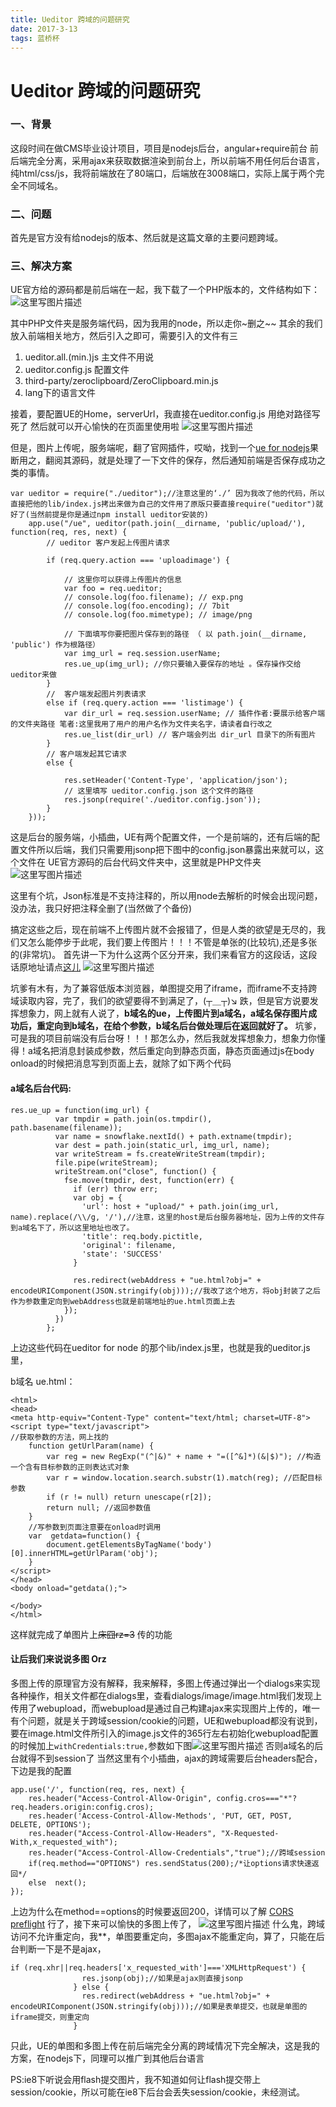 ```yaml
---
title: Ueditor 跨域的问题研究
date: 2017-3-13
tags: 蓝桥杯
---
```

# Ueditor 跨域的问题研究
### 一、背景
这段时间在做CMS毕业设计项目，项目是nodejs后台，angular+require前台
前后端完全分离，采用ajax来获取数据渲染到前台上，所以前端不用任何后台语言，纯html/css/js，我将前端放在了80端口，后端放在3008端口，实际上属于两个完全不同域名。
### 二、问题
首先是官方没有给nodejs的版本、然后就是这篇文章的主要问题跨域。

### 三、解决方案
UE官方给的源码都是前后端在一起，我下载了一个PHP版本的，文件结构如下：
![这里写图片描述](http://img.blog.csdn.net/20170323132937542?watermark/2/text/aHR0cDovL2Jsb2cuY3Nkbi5uZXQvRG9kZDkxOTk=/font/5a6L5L2T/fontsize/400/fill/I0JBQkFCMA==/dissolve/70/gravity/SouthEast)

其中PHP文件夹是服务端代码，因为我用的node，所以走你~删之~~
其余的我们放入前端相关地方，然后引入之即可，需要引入的文件有三

 1. ueditor.all.(min.)js  主文件不用说
 2. ueditor.config.js  配置文件
 3. third-party/zeroclipboard/ZeroClipboard.min.js
 4. lang下的语言文件

接着，要配置UE的Home，serverUrl，我直接在ueditor.config.js 用绝对路径写死了 然后就可以开心愉快的在页面里使用啦
![这里写图片描述](http://img.blog.csdn.net/20170323133559398?watermark/2/text/aHR0cDovL2Jsb2cuY3Nkbi5uZXQvRG9kZDkxOTk=/font/5a6L5L2T/fontsize/400/fill/I0JBQkFCMA==/dissolve/70/gravity/SouthEast)

但是，图片上传呢，服务端呢，翻了官网插件，哎呦，找到一个[ue for nodejs](https://github.com/netpi/ueditor)果断用之，翻阅其源码，就是处理了一下文件的保存，然后通知前端是否保存成功之类的事情。

```
var ueditor = require("./ueditor");//注意这里的‘./’ 因为我改了他的代码，所以直接把他的lib/index.js拷出来做为自己的文件用了原版只要直接require("ueditor")就好了(当然前提是你是通过npm install ueditor安装的)
	app.use("/ue", ueditor(path.join(__dirname, 'public/upload/'), function(req, res, next) {
		// ueditor 客户发起上传图片请求

		if (req.query.action === 'uploadimage') {

			// 这里你可以获得上传图片的信息
			var foo = req.ueditor;
			// console.log(foo.filename); // exp.png
			// console.log(foo.encoding); // 7bit
			// console.log(foo.mimetype); // image/png

			// 下面填写你要把图片保存到的路径 （ 以 path.join(__dirname, 'public') 作为根路径）
			var img_url = req.session.userName;
			res.ue_up(img_url); //你只要输入要保存的地址 。保存操作交给ueditor来做
		}
		//  客户端发起图片列表请求
		else if (req.query.action === 'listimage') {
			var dir_url = req.session.userName; // 插件作者:要展示给客户端的文件夹路径 笔者:这里我用了用户的用户名作为文件夹名字，请读者自行改之
			res.ue_list(dir_url) // 客户端会列出 dir_url 目录下的所有图片
		}
		// 客户端发起其它请求
		else {

			res.setHeader('Content-Type', 'application/json');
			// 这里填写 ueditor.config.json 这个文件的路径
			res.jsonp(require('./ueditor.config.json'));
		}
	}));
```
这是后台的服务端，小插曲，UE有两个配置文件，一个是前端的，还有后端的配置文件所以后端，我们只需要用jsonp把下图中的config.json暴露出来就可以，这个文件在 UE官方源码的后台代码文件夹中，这里就是PHP文件夹
![这里写图片描述](http://img.blog.csdn.net/20170323135326991?watermark/2/text/aHR0cDovL2Jsb2cuY3Nkbi5uZXQvRG9kZDkxOTk=/font/5a6L5L2T/fontsize/400/fill/I0JBQkFCMA==/dissolve/70/gravity/SouthEast)

这里有个坑，Json标准是不支持注释的，所以用node去解析的时候会出现问题，没办法，我只好把注释全删了(当然做了个备份)

搞定这些之后，现在前端不上传图片就不会报错了，但是人类的欲望是无尽的，我们又怎么能停步于此呢，我们要上传图片！！！不管是单张的(比较坑),还是多张的(非常坑)。
首先讲一下为什么这两个区分开来，我们来看官方的这段话，这段话原地址请点[这儿](http://fex.baidu.com/ueditor/#dev-crossdomain)
![这里写图片描述](http://img.blog.csdn.net/20170323140109746?watermark/2/text/aHR0cDovL2Jsb2cuY3Nkbi5uZXQvRG9kZDkxOTk=/font/5a6L5L2T/fontsize/400/fill/I0JBQkFCMA==/dissolve/70/gravity/SouthEast)

坑爹有木有，为了兼容低版本浏览器，单图提交用了iframe，而iframe不支持跨域读取内容，完了，我们的欲望要得不到满足了，(┬＿┬)↘ 跌，但是官方说要发挥想象力，网上就有人说了，**b域名的ue，上传图片到a域名，a域名保存图片成功后，重定向到b域名，在给个参数，b域名后台做处理后在返回就好了。** 坑爹，可是我的项目前端没有后台呀！！！那怎么办，然后我就发挥想象力，想象力你懂得！a域名把消息封装成参数，然后重定向到静态页面，静态页面通过js在body onload的时候把消息写到页面上去，就除了如下两个代码
#### a域名后台代码:

```
res.ue_up = function(img_url) {
          var tmpdir = path.join(os.tmpdir(), path.basename(filename));
          var name = snowflake.nextId() + path.extname(tmpdir);
          var dest = path.join(static_url, img_url, name);
          var writeStream = fs.createWriteStream(tmpdir);
          file.pipe(writeStream);
          writeStream.on("close", function() {
            fse.move(tmpdir, dest, function(err) {
              if (err) throw err;
              var obj = {
                'url': host + "upload/" + path.join(img_url, name).replace(/\\/g, '/'),//注意，这里的host是后台服务器地址，因为上传的文件存到a域名下了，所以这里地址也改了。
                'title': req.body.pictitle,
                'original': filename,
                'state': 'SUCCESS'
              }

              res.redirect(webAddress + "ue.html?obj=" + encodeURIComponent(JSON.stringify(obj)));//我改了这个地方，将obj封装了之后作为参数重定向到webAddress也就是前端地址的ue.html页面上去
            });
          })
        };
```
上边这些代码在ueditor for node 的那个lib/index.js里，也就是我的ueditor.js里，

b域名 ue.html：

```
<html>
<head>
<meta http-equiv="Content-Type" content="text/html; charset=UTF-8"> 
<script type="text/javascript">
//获取参数的方法，网上找的
	function getUrlParam(name) {
		var reg = new RegExp("(^|&)" + name + "=([^&]*)(&|$)"); //构造一个含有目标参数的正则表达式对象
		var r = window.location.search.substr(1).match(reg); //匹配目标参数
		if (r != null) return unescape(r[2]);
		return null; //返回参数值
	}
	//写参数到页面注意要在onload时调用
	var  getdata=function() {
		document.getElementsByTagName('body')[0].innerHTML=getUrlParam('obj');
	}
</script>
</head>
<body onload="getdata();">
	
</body>
</html>
```
这样就完成了单图片上<del>床囧rz=З</del> 传的功能

#### 让后我们来说说多图 Orz
多图上传的原理官方没有解释，我来解释，多图上传通过弹出一个dialogs来实现各种操作，相关文件都在dialogs里，查看dialogs/image/image.html我们发现上传用了webupload，而webupload是通过自己构建ajax来实现图片上传的，唯一有个问题，就是关于跨域session/cookie的问题，UE和webupload都没有说到，要在image.html文件所引入的image.js文件的365行左右初始化webupload配置的时候加上`withCredentials:true,`参数如下图![这里写图片描述](http://img.blog.csdn.net/20170323142039165?watermark/2/text/aHR0cDovL2Jsb2cuY3Nkbi5uZXQvRG9kZDkxOTk=/font/5a6L5L2T/fontsize/400/fill/I0JBQkFCMA==/dissolve/70/gravity/SouthEast) 否则a域名的后台就得不到session了
当然这里有个小插曲，ajax的跨域需要后台headers配合，下边是我的配置

```
app.use('/', function(req, res, next) {
    res.header("Access-Control-Allow-Origin", config.cros==="*"?req.headers.origin:config.cros);
    res.header('Access-Control-Allow-Methods', 'PUT, GET, POST, DELETE, OPTIONS');
    res.header("Access-Control-Allow-Headers", "X-Requested-With,x_requested_with");
    res.header("Access-Control-Allow-Credentials","true");//跨域session
    if(req.method=="OPTIONS") res.sendStatus(200);/*让options请求快速返回*/
    else  next();
});
```
上边为什么在method==options的时候要返回200，详情可以了解 [CORS preflight](https://developer.mozilla.org/zh-CN/docs/Web/HTTP/Access_control_CORS)
行了，接下来可以愉快的多图上传了，
![这里写图片描述](http://img.blog.csdn.net/20170323142912253?watermark/2/text/aHR0cDovL2Jsb2cuY3Nkbi5uZXQvRG9kZDkxOTk=/font/5a6L5L2T/fontsize/400/fill/I0JBQkFCMA==/dissolve/70/gravity/SouthEast)
什么鬼，跨域访问不允许重定向，我**，单图要重定向，多图ajax不能重定向，算了，只能在后台判断一下是不是ajax，

```
if (req.xhr||req.headers['x_requested_with']==='XMLHttpRequest') {
                res.jsonp(obj);//如果是ajax则直接jsonp
              } else {
                res.redirect(webAddress + "ue.html?obj=" + encodeURIComponent(JSON.stringify(obj)));//如果是表单提交，也就是单图的iframe提交，则重定向
              }
```
只此，UE的单图和多图上传在前后端完全分离的跨域情况下完全解决，这是我的方案，在nodejs下，同理可以推广到其他后台语言

PS:ie8下听说会用flash提交图片，我不知道如何让flash提交带上session/cookie，所以可能在ie8下后台会丢失session/cookie，未经测试。